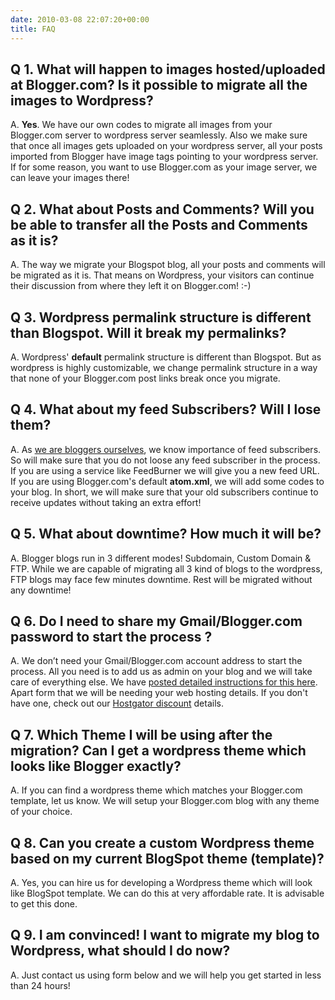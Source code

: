 ```yaml
---
date: 2010-03-08 22:07:20+00:00
title: FAQ
---
```

## Q 1. What will happen to images hosted/uploaded at Blogger.com? Is it possible to migrate all the images to Wordpress?

A. **Yes**. We have our own codes to migrate all images from your Blogger.com server to wordpress server seamlessly. Also we make sure that once all images gets uploaded on your wordpress server, all your posts imported from Blogger have image tags pointing to your wordpress server. If for some reason, you want to use Blogger.com as your image server, we can leave your images there!

## Q 2. What about Posts and Comments? Will you be able to transfer all the Posts and Comments as it is?

A. The way we migrate your Blogspot blog, all your posts and comments will be migrated as it is. That means on Wordpress, your visitors can continue their discussion from where they left it on Blogger.com! :-)

## Q 3. Wordpress permalink structure is different than Blogspot. Will it break my permalinks?

A. Wordpress' **default** permalink structure is different than Blogspot. But as wordpress is highly customizable, we change permalink structure in a way that none of your Blogger.com post links break once you migrate.

## Q 4. What about my feed Subscribers? Will I lose them?

A. As [we are bloggers ourselves](http://rtblogs.com/blog-list/), we know importance of feed subscribers. So will make sure that you do not loose any feed subscriber in the process.
If you are using a service like FeedBurner we will give you a new feed URL. If you are using Blogger.com's default **atom.xml**, we will add some codes to your blog. In short, we will make sure that your old subscribers continue to receive updates without taking an extra effort!

## Q 5. What about downtime? How much it will be?

A. Blogger blogs run in 3 different modes! Subdomain, Custom Domain & FTP. While we are capable of migrating all 3 kind of blogs to the wordpress, FTP blogs may face few minutes downtime. Rest will be migrated without any downtime!

## Q 6. Do I need to share my Gmail/Blogger.com password to start the process ?

A. We don’t need your Gmail/Blogger.com account address to start the process. All you need is to add us as admin on your blog and we will take care of everything else. We have [posted detailed instructions for this here](https://rtcamp.com/giving-admin-access-to-your-blogspot-blog-without-sharing-password/).
Apart form that we will be needing your web hosting details. If you don't have one, check out our [Hostgator discount](https://rtcamp.com/webhosts/hostgator/) details.

## Q 7. Which Theme I will be using after the migration? Can I get a wordpress theme which looks like Blogger exactly?

A. If you can find a wordpress theme which matches your Blogger.com template, let us know. We will setup your Blogger.com blog with any theme of your choice.

## Q 8. Can you create a custom Wordpress theme based on my current BlogSpot theme (template)?

A. Yes, you can hire us for developing a Wordpress theme which will look like BlogSpot template. We can do this at very affordable rate. It is advisable to get this done.

## Q 9. I am convinced! I want to migrate my blog to Wordpress, what should I do now?

A. Just contact us using form below and we will help you get started in less than 24 hours!
